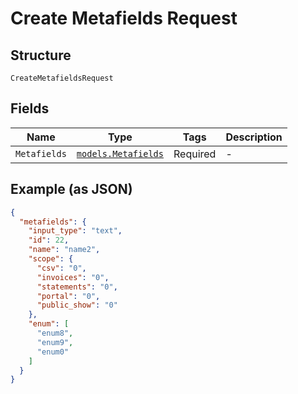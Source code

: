 
# Create Metafields Request

## Structure

`CreateMetafieldsRequest`

## Fields

| Name | Type | Tags | Description |
|  --- | --- | --- | --- |
| `Metafields` | [`models.Metafields`](metafields.md) | Required | - |

## Example (as JSON)

```json
{
  "metafields": {
    "input_type": "text",
    "id": 22,
    "name": "name2",
    "scope": {
      "csv": "0",
      "invoices": "0",
      "statements": "0",
      "portal": "0",
      "public_show": "0"
    },
    "enum": [
      "enum8",
      "enum9",
      "enum0"
    ]
  }
}
```


